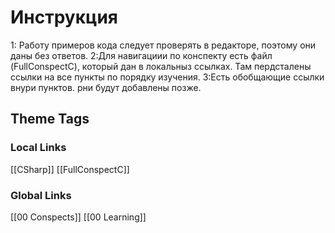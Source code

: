 
# Инструкция 


1: Работу примеров кода следует проверять в редакторе, поэтому они даны без ответов.
2:Для навигациии по конспекту есть файл (FullConspectC), который дан в локальныз ссылках. Там пердсталены ссылки на все пункты по порядку изучения.
3:Есть обобщающие ссылки внури пунктов. рни будут добавлены позже.




## Theme Tags




### Local Links
[[CSharp]]
[[FullConspectC]]


### Global Links
[[00 Conspects]]
[[00 Learning]]